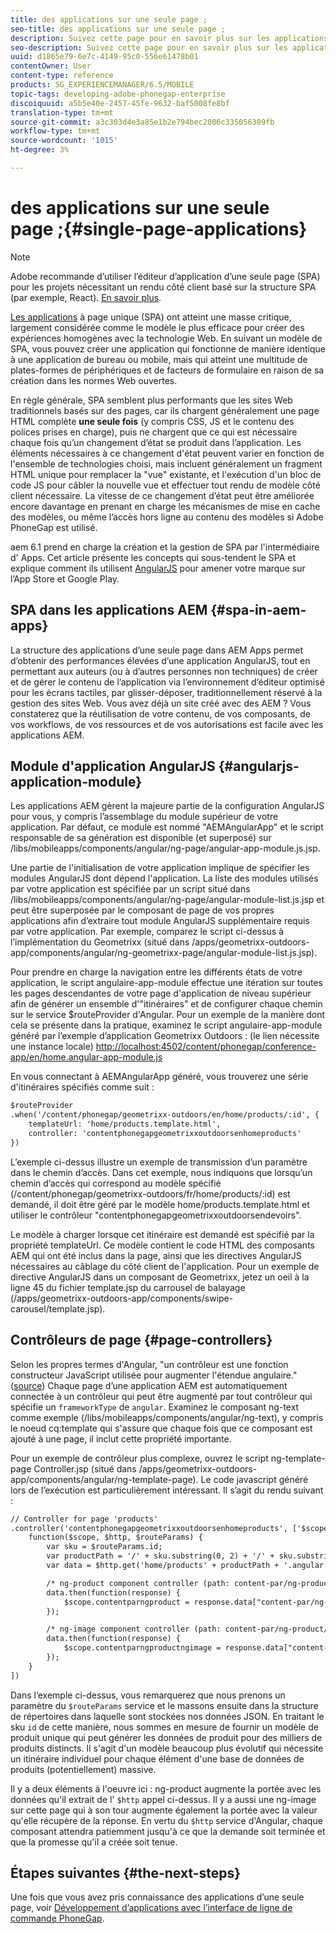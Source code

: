 ```yaml
---
title: des applications sur une seule page ;
seo-title: des applications sur une seule page ;
description: Suivez cette page pour en savoir plus sur les applications d’une seule page, c’est-à-dire que vous pouvez créer une application qui fonctionne de manière identique à une application de bureau ou mobile.
seo-description: Suivez cette page pour en savoir plus sur les applications d’une seule page, c’est-à-dire que vous pouvez créer une application qui fonctionne de manière identique à une application de bureau ou mobile.
uuid: d1865e79-6e7c-4149-95c0-556e61478b01
contentOwner: User
content-type: reference
products: SG_EXPERIENCEMANAGER/6.5/MOBILE
topic-tags: developing-adobe-phonegap-enterprise
discoiquuid: a5b5e40e-2457-45fe-9632-baf5008fe8bf
translation-type: tm+mt
source-git-commit: a3c303d4e3a85e1b2e794bec2006c335056309fb
workflow-type: tm+mt
source-wordcount: '1015'
ht-degree: 3%

---
```



# des applications sur une seule page ;{#single-page-applications}

>[!NOTE]
>
>Adobe recommande d’utiliser l’éditeur d’application d’une seule page (SPA) pour les projets nécessitant un rendu côté client basé sur la structure SPA (par exemple, React). [En savoir plus](/help/sites-developing/spa-overview.md).

[Les applications](https://en.wikipedia.org/wiki/Single-page_application) à page unique (SPA) ont atteint une masse critique, largement considérée comme le modèle le plus efficace pour créer des expériences homogènes avec la technologie Web. En suivant un modèle de SPA, vous pouvez créer une application qui fonctionne de manière identique à une application de bureau ou mobile, mais qui atteint une multitude de plates-formes de périphériques et de facteurs de formulaire en raison de sa création dans les normes Web ouvertes.

En règle générale, SPA semblent plus performants que les sites Web traditionnels basés sur des pages, car ils chargent généralement une page HTML complète **une seule fois** (y compris CSS, JS et le contenu des polices prises en charge), puis ne chargent que ce qui est nécessaire chaque fois qu’un changement d’état se produit dans l’application. Les éléments nécessaires à ce changement d&#39;état peuvent varier en fonction de l&#39;ensemble de technologies choisi, mais incluent généralement un fragment HTML unique pour remplacer la &quot;vue&quot; existante, et l&#39;exécution d&#39;un bloc de code JS pour câbler la nouvelle vue et effectuer tout rendu de modèle côté client nécessaire. La vitesse de ce changement d’état peut être améliorée encore davantage en prenant en charge les mécanismes de mise en cache des modèles, ou même l’accès hors ligne au contenu des modèles si Adobe PhoneGap est utilisé.

aem 6.1 prend en charge la création et la gestion de SPA par l&#39;intermédiaire d&#39; Apps. Cet article présente les concepts qui sous-tendent le SPA et explique comment ils utilisent [AngularJS](https://angularjs.org/) pour amener votre marque sur l’App Store et Google Play.

## SPA dans les applications AEM {#spa-in-aem-apps}

La structure des applications d’une seule page dans AEM Apps permet d’obtenir des performances élevées d’une application AngularJS, tout en permettant aux auteurs (ou à d’autres personnes non techniques) de créer et de gérer le contenu de l’application via l’environnement d’éditeur optimisé pour les écrans tactiles, par glisser-déposer, traditionnellement réservé à la gestion des sites Web. Vous avez déjà un site créé avec des AEM ? Vous constaterez que la réutilisation de votre contenu, de vos composants, de vos workflows, de vos ressources et de vos autorisations est facile avec les applications AEM.

## Module d&#39;application AngularJS {#angularjs-application-module}

Les applications AEM gèrent la majeure partie de la configuration AngularJS pour vous, y compris l’assemblage du module supérieur de votre application. Par défaut, ce module est nommé &quot;AEMAngularApp&quot; et le script responsable de sa génération est disponible (et superposé) sur /libs/mobileapps/components/angular/ng-page/angular-app-module.js.jsp.

Une partie de l&#39;initialisation de votre application implique de spécifier les modules AngularJS dont dépend l&#39;application. La liste des modules utilisés par votre application est spécifiée par un script situé dans /libs/mobileapps/components/angular/ng-page/angular-module-list.js.jsp et peut être superposée par le composant de page de vos propres applications afin d’extraire tout module AngularJS supplémentaire requis par votre application. Par exemple, comparez le script ci-dessus à l’implémentation du Geometrixx (situé dans /apps/geometrixx-outdoors-app/components/angular/ng-geometrixx-page/angular-module-list.js.jsp).

Pour prendre en charge la navigation entre les différents états de votre application, le script angulaire-app-module effectue une itération sur toutes les pages descendantes de votre page d&#39;application de niveau supérieur afin de générer un ensemble d&#39;&quot;itinéraires&quot; et de configurer chaque chemin sur le service $routeProvider d&#39;Angular. Pour un exemple de la manière dont cela se présente dans la pratique, examinez le script angulaire-app-module généré par l’exemple d’application Geometrixx Outdoors : (le lien nécessite une instance locale) [http://localhost:4502/content/phonegap/conference-app/en/home.angular-app-module.js](http://localhost:4502/content/phonegap/conference-app/en/home.angular-app-module.js)

En vous connectant à AEMAngularApp généré, vous trouverez une série d&#39;itinéraires spécifiés comme suit :

```xml
$routeProvider
.when('/content/phonegap/geometrixx-outdoors/en/home/products/:id', {
    templateUrl: 'home/products.template.html',
    controller: 'contentphonegapgeometrixxoutdoorsenhomeproducts'
})
```

L’exemple ci-dessus illustre un exemple de transmission d’un paramètre dans le chemin d’accès. Dans cet exemple, nous indiquons que lorsqu’un chemin d’accès qui correspond au modèle spécifié (/content/phonegap/geometrixx-outdoors/fr/home/products/:id) est demandé, il doit être géré par le modèle home/products.template.html et utiliser le contrôleur &quot;contentphonegapgeometrixxoutdoorsendevoirs&quot;.

Le modèle à charger lorsque cet itinéraire est demandé est spécifié par la propriété templateUrl. Ce modèle contient le code HTML des composants AEM qui ont été inclus dans la page, ainsi que les directives AngularJS nécessaires au câblage du côté client de l&#39;application. Pour un exemple de directive AngularJS dans un composant de Geometrixx, jetez un oeil à la ligne 45 du fichier template.jsp du carrousel de balayage (/apps/geometrixx-outdoors-app/components/swipe-carousel/template.jsp).

## Contrôleurs de page {#page-controllers}

Selon les propres termes d&#39;Angular, &quot;un contrôleur est une fonction constructeur JavaScript utilisée pour augmenter l&#39;étendue angulaire.&quot; ([source](https://docs.angularjs.org/guide/controller)) Chaque page d’une application AEM est automatiquement connectée à un contrôleur qui peut être augmenté par tout contrôleur qui spécifie un `frameworkType` de `angular`. Examinez le composant ng-text comme exemple (/libs/mobileapps/components/angular/ng-text), y compris le noeud cq:template qui s&#39;assure que chaque fois que ce composant est ajouté à une page, il inclut cette propriété importante.

Pour un exemple de contrôleur plus complexe, ouvrez le script ng-template-page Controller.jsp (situé dans /apps/geometrixx-outdoors-app/components/angular/ng-template-page). Le code javascript généré lors de l’exécution est particulièrement intéressant. Il s’agit du rendu suivant :

```xml
// Controller for page 'products'
.controller('contentphonegapgeometrixxoutdoorsenhomeproducts', ['$scope', '$http', '$routeParams',
    function($scope, $http, $routeParams) {
        var sku = $routeParams.id;
        var productPath = '/' + sku.substring(0, 2) + '/' + sku.substring(0, 4) + '/' + sku;
        var data = $http.get('home/products' + productPath + '.angular.json' + cacheKiller);

        /* ng-product component controller (path: content-par/ng-product) */
        data.then(function(response) {
            $scope.contentparngproduct = response.data["content-par/ng-product"].items;
        });

        /* ng-image component controller (path: content-par/ng-product/ng-image) */
        data.then(function(response) {
            $scope.contentparngproductngimage = response.data["content-par/ng-product/ng-image"].items;
        });
    }
])
```

Dans l’exemple ci-dessus, vous remarquerez que nous prenons un paramètre du `$routeParams` service et le massons ensuite dans la structure de répertoires dans laquelle sont stockées nos données JSON. En traitant le sku `id` de cette manière, nous sommes en mesure de fournir un modèle de produit unique qui peut générer les données de produit pour des milliers de produits distincts. Il s&#39;agit d&#39;un modèle beaucoup plus évolutif qui nécessite un itinéraire individuel pour chaque élément d&#39;une base de données de produits (potentiellement) massive.

Il y a deux éléments à l&#39;oeuvre ici : ng-product augmente la portée avec les données qu&#39;il extrait de l&#39; `$http` appel ci-dessus. Il y a aussi une ng-image sur cette page qui à son tour augmente également la portée avec la valeur qu&#39;elle récupère de la réponse. En vertu du `$http` service d&#39;Angular, chaque composant attendra patiemment jusqu&#39;à ce que la demande soit terminée et que la promesse qu&#39;il a créée soit tenue.

## Étapes suivantes {#the-next-steps}

Une fois que vous avez pris connaissance des applications d’une seule page, voir [Développement d’applications avec l’interface de ligne de commande PhoneGap](/help/mobile/phonegap-apps-pg-cli.md).
